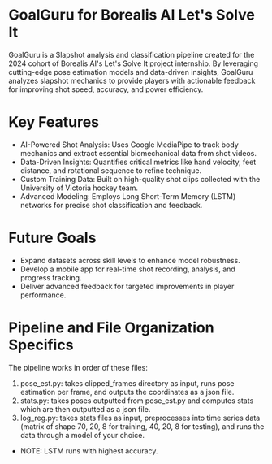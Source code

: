 # GoalGuru for Borealis AI Let's Solve It
GoalGuru is a Slapshot analysis and classification pipeline created for the 2024 cohort of Borealis AI's Let's Solve It project internship. By leveraging cutting-edge pose estimation models and data-driven insights, GoalGuru analyzes slapshot mechanics to provide players with actionable feedback for improving shot speed, accuracy, and power efficiency.

# Key Features
- AI-Powered Shot Analysis: Uses Google MediaPipe to track body mechanics and extract essential biomechanical data from shot videos.
- Data-Driven Insights: Quantifies critical metrics like hand velocity, feet distance, and rotational sequence to refine technique.
- Custom Training Data: Built on high-quality shot clips collected with the University of Victoria hockey team.
- Advanced Modeling: Employs Long Short-Term Memory (LSTM) networks for precise shot classification and feedback.

# Future Goals
- Expand datasets across skill levels to enhance model robustness.
- Develop a mobile app for real-time shot recording, analysis, and progress tracking.
- Deliver advanced feedback for targeted improvements in player performance.

# Pipeline and File Organization Specifics
The pipeline works in order of these files:
1. pose_est.py: takes clipped_frames directory as input, runs pose estimation per frame, and outputs the coordinates as a json file.
2. stats.py: takes poses outputted from pose_est.py and computes stats which are then outputted as a json file.
3. log_reg.py: takes stats files as input, preprocesses into time series data (matrix of shape 70, 20, 8 for training, 40, 20, 8 for testing), and runs the data through a model of your choice.
  - NOTE: LSTM runs with highest accuracy.

